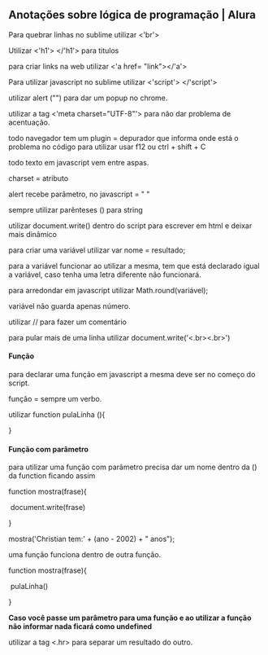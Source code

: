 ##	 Anotações sobre lógica de programação | Alura

Para quebrar linhas no sublime utilizar <'br'>

Utilizar <'h1'> </'h1'> para titulos

para criar links na web utilizar <'a href= "link"></'a'>

Para utilizar javascript no sublime utilizar <'script'> </'script'>

utilizar alert ("") para dar um popup no chrome.

utilizar a tag <'meta charset="UTF-8"'> para não dar problema de acentuação.

todo navegador tem um plugin = depurador que informa onde está o problema no código para utilizar usar f12 ou ctrl + shift + C

todo texto em javascript vem entre aspas.

charset = atributo

alert recebe parâmetro, no javascript = " "

sempre utilizar parênteses () para string

utilizar document.write() dentro do script para escrever em html e deixar mais dinâmico 

para criar uma variável utilizar var nome = resultado;

para a variável funcionar ao utilizar a mesma, tem que está declarado igual a variável, caso tenha uma letra diferente não funcionará.

para arredondar em javascript utilizar Math.round(variável);

variável não guarda apenas número.

utilizar // para fazer um comentário

para pular mais de uma linha utilizar document.write('<.br><.br>')

#### Função

para declarar uma função em javascript a mesma deve ser no começo do script.

função = sempre um verbo.

utilizar function pulaLinha (){

}

#### Função com parâmetro

para utilizar uma função com parâmetro precisa dar um nome dentro da () da function ficando assim

function mostra(frase){

​		document.write(frase)

} 

mostra('Christian tem:' + (ano - 2002) + " anos");

uma função funciona dentro de outra função.

function mostra(frase){

​	pulaLinha()

}

**Caso você passe um parâmetro para uma função e ao utilizar a função não informar nada ficará como undefined**

utilizar a tag <.hr> para separar um resultado do outro.
